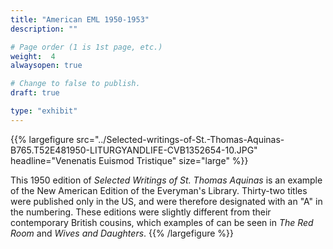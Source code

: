 ```yaml
---
title: "American EML 1950-1953"
description: ""

# Page order (1 is 1st page, etc.)
weight:  4
alwaysopen: true

# Change to false to publish.
draft: true

type: "exhibit"
---
```


{{% largefigure src="../Selected-writings-of-St.-Thomas-Aquinas-B765.T52E481950-LITURGYANDLIFE-CVB1352654-10.JPG" headline="Venenatis Euismod Tristique" size="large" %}}

This 1950 edition of *Selected Writings of St. Thomas Aquinas* is an example of the New
American Edition of the Everyman's Library. Thirty-two titles were published only in the US,
and were therefore designated with an "A" in the numbering. These editions were slightly
different from their contemporary British cousins, which examples of can be seen in *The Red
Room* and *Wives and Daughters*.
{{% /largefigure %}}